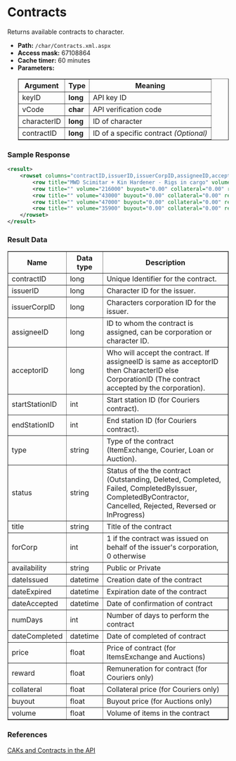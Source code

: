 # Contracts
Returns available contracts to character.

* __Path:__ ``/char/Contracts.xml.aspx``
* __Access mask:__ 67108864
* __Cache timer:__ 60 minutes
* __Parameters:__
    <table border="1">
        <tbody>
            <tr>
                <th>Argument</th>
                <th>Type</th>
                <th>Meaning</th>
            </tr>
            <tr>
                <td>keyID</td>
                <td><strong>long</strong></td>
                <td>API key ID</td>
            </tr>
            <tr>
                <td>vCode</td>
                <td><strong>char</strong></td>
                <td>API verification code</td>
            </tr>
            <tr>
                <td>characterID</td>
                <td><strong>long</strong></td>
                <td>ID of character</td>
            </tr>
            <tr>
                <td>contractID</td>
                <td><strong>long</strong></td>
                <td>ID of a specific contract <em>(Optional)</em></td>
            </tr>
        </tbody>
    </table>

### Sample Response

```xml
<result>
    <rowset columns="contractID,issuerID,issuerCorpID,assigneeID,acceptorID,startStationID,endStationID,type,status,title,forCorp,availability,dateIssued,dateExpired,dateAccepted,numDays,dateCompleted,price,reward,collateral,buyout,volume" key="contractID" name="contractList">
        <row title="MWD Scimitar + Kin Hardener - Rigs in cargo" volume="89000" buyout="0.00" collateral="0.00" reward="0.00" price="220000000.00" dateCompleted="2015-10-16 04:36:30" numDays="0" dateAccepted="2015-10-16 04:36:30" dateExpired="2015-10-23 15:32:31" dateIssued="2015-10-09 15:32:31" availability="Private" forCorp="0" status="Completed" type="ItemExchange" endStationID="60015108" startStationID="60015108" acceptorID="258695360" assigneeID="386292982" issuerCorpID="673319797" issuerID="91512526" contractID="97809127"/>
        <row title="" volume="216000" buyout="0.00" collateral="0.00" reward="0.00" price="149000000.00" dateCompleted="2015-10-16 04:39:27" numDays="0" dateAccepted="2015-10-16 04:39:27" dateExpired="2015-10-26 03:31:21" dateIssued="2015-10-12 03:31:21" availability="Private" forCorp="0" status="Completed" type="ItemExchange" endStationID="60015108" startStationID="60015108" acceptorID="258695360" assigneeID="386292982" issuerCorpID="1941177176" issuerID="1524136743" contractID="97884327"/>
        <row title="" volume="43000" buyout="0.00" collateral="0.00" reward="0.00" price="74000000.00" dateCompleted="2015-10-16 04:36:47" numDays="0" dateAccepted="2015-10-16 04:36:47" dateExpired="2015-10-28 05:30:02" dateIssued="2015-10-14 05:30:02" availability="Private" forCorp="0" status="Completed" type="ItemExchange" endStationID="60015108" startStationID="60015108" acceptorID="258695360" assigneeID="386292982" issuerCorpID="98254901" issuerID="1077170504" contractID="97937400"/>
        <row title="" volume="47000" buyout="0.00" collateral="0.00" reward="0.00" price="70000000.00" dateCompleted="2015-10-16 04:37:09" numDays="0" dateAccepted="2015-10-16 04:37:09" dateExpired="2015-10-29 23:44:29" dateIssued="2015-10-15 23:44:29" availability="Private" forCorp="0" status="Completed" type="ItemExchange" endStationID="60015108" startStationID="60015108" acceptorID="258695360" assigneeID="386292982" issuerCorpID="98416600" issuerID="92084830" contractID="97981024"/>
        <row title="" volume="35900" buyout="0.00" collateral="0.00" reward="0.00" price="55000000.00" dateCompleted="2015-11-03 19:14:05" numDays="0" dateAccepted="2015-11-03 19:14:05" dateExpired="2015-11-07 22:22:47" dateIssued="2015-10-24 22:22:47" availability="Public" forCorp="0" status="Completed" type="ItemExchange" endStationID="60015106" startStationID="60015106" acceptorID="258695360" assigneeID="0" issuerCorpID="116777001" issuerID="337129922" contractID="98256398"/>
    </rowset>
</result>
```  

### Result Data

<table border="1">
    <tbody>
        <tr>
            <th>Name</th>
            <th>Data type</th>
            <th>Description</th>
        </tr>
        <tr>
            <td>contractID</td>
            <td>long</td>
            <td>Unique Identifier for the contract.</td>
        </tr>
        <tr>
            <td>issuerID</td>
            <td>long</td>
            <td>Character ID for the issuer.</td>
        </tr>
        <tr>
            <td>issuerCorpID</td>
            <td>long</td>
            <td>Characters corporation ID for the issuer.</td>
        </tr>
        <tr>
            <td>assigneeID</td>
            <td>long</td>
            <td>ID to whom the contract is assigned, can be corporation or character ID.</td>
        </tr>
        <tr>
            <td>acceptorID</td>
            <td>long</td>
            <td>Who will accept the contract. If assigneeID is same as acceptorID then CharacterID else CorporationID (The contract accepted by the corporation).</td>
        </tr>
        <tr>
            <td>startStationID</td>
            <td>int</td>
            <td>Start station ID (for Couriers contract).</td>
        </tr>
        <tr>
            <td>endStationID</td>
            <td>int</td>
            <td>End station ID (for Couriers contract).</td>
        </tr>
        <tr>
            <td>type</td>
            <td>string</td>
            <td>Type of the contract (ItemExchange, Courier, Loan or Auction).</td>
        </tr>
        <tr>
            <td>status</td>
            <td>string</td>
            <td>Status of the the contract (Outstanding, Deleted, Completed, Failed, CompletedByIssuer, CompletedByContractor, Cancelled, Rejected, Reversed or InProgress)</td>
        </tr>
        <tr>
            <td>title</td>
            <td>string</td>
            <td>Title of the contract</td>
        </tr>
        <tr>
            <td>forCorp</td>
            <td>int</td>
            <td>1 if the contract was issued on behalf of the issuer's corporation, 0 otherwise</td>
        </tr>
        <tr>
            <td>availability</td>
            <td>string</td>
            <td>Public or Private</td>
        </tr>
        <tr>
            <td>dateIssued</td>
            <td>datetime</td>
            <td>Сreation date of the contract</td>
        </tr>
        <tr>
            <td>dateExpired</td>
            <td>datetime</td>
            <td>Expiration date of the contract</td>
        </tr>
        <tr>
            <td>dateAccepted</td>
            <td>datetime</td>
            <td>Date of confirmation of contract</td>
        </tr>
        <tr>
            <td>numDays</td>
            <td>int</td>
            <td>Number of days to perform the contract</td>
        </tr>
        <tr>
            <td>dateCompleted</td>
            <td>datetime</td>
            <td>Date of completed of contract</td>
        </tr>
        <tr>
            <td>price</td>
            <td>float</td>
            <td>Price of contract (for ItemsExchange and Auctions)</td>
        </tr>
        <tr>
            <td>reward</td>
            <td>float</td>
            <td>Remuneration for contract (for Couriers only)</td>
        </tr>
        <tr>
            <td>collateral</td>
            <td>float</td>
            <td>Collateral price (for Couriers only)</td>
        </tr>
        <tr>
            <td>buyout</td>
            <td>float</td>
            <td>Buyout price (for Auctions only)</td>
        </tr>
        <tr>
            <td>volume</td>
            <td>float</td>
            <td>Volume of items in the contract </td>
        </tr>
    </tbody>
</table>

### References

[CAKs and Contracts in the API](http://community.eveonline.com/news/dev-blogs/caks-and-contracts-in-the-api/)
